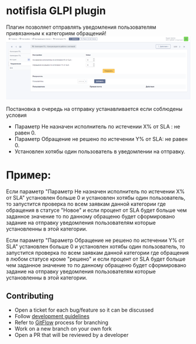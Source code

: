 # notifisla GLPI plugin

Плагин позволяет отправлять уведомления пользователям привязанным к категориям обращений!
![Скриншот](image1.png)

Постановка в очередь на отправку устанавливается если соблюдены условия

* Параметр Не назначен исполнитель по истечении X% от SLA : не равен 0.
* Параметр Обращение не решено по истечении Y% от SLA: не равен 0.
* Установлен хотябы один пользователь в уведомлении на отправку.

# Пример:

 Если параметр "Параметр Не назначен исполнитель по истечении X% от SLA" установлен больше 0 и установлен хотябы один пользователь, то запустится проверка по всем заявкам данной категории где обращения в статусе "Новое" и если процент от SLA будет больше чем заданное значение то по данному обращеню будет сформировано задание на отправку уведомления пользователям которые установленны в этой категории.

 Если параметр "Параметр Обращение не решено по истечении Y% от SLA" установлен больше 0 и установлен хотябы один пользователь, то запустится проверка по всем заявкам данной категории где обращения в любом статусе кроме "решено"  и если процент от SLA будет больше чем заданное значение то по данному обращеню будет сформировано задание на отправку уведомления пользователям которые установленны в этой категории.


## Contributing

* Open a ticket for each bug/feature so it can be discussed
* Follow [development guidelines](http://glpi-developer-documentation.readthedocs.io/en/latest/plugins/index.html)
* Refer to [GitFlow](http://git-flow.readthedocs.io/) process for branching
* Work on a new branch on your own fork
* Open a PR that will be reviewed by a developer
